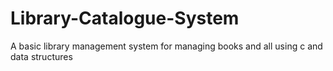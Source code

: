 # Library-Catalogue-System
A basic library management system for managing books and all using c and data structures
